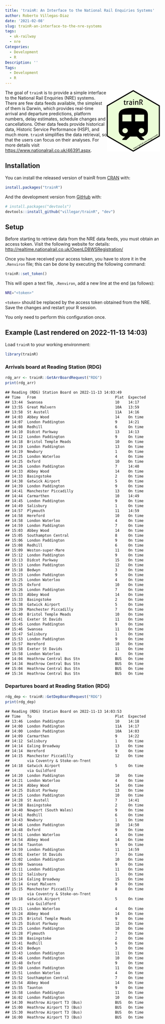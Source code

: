 ```yaml
---
title: 'trainR: An Interface to the National Rail Enquiries Systems'
author: Roberto Villegas-Diaz
date: '2021-02-08'
slug: trainR-an-interface-to-the-nre-systems
tags:
  - uk-railway
  - nre
Categories:
  - Development
  - R
Description: ''
Tags:
  - Development
  - R
---
```


<img src="https://raw.githubusercontent.com/villegar/trainR/main/inst/images/logo.png" alt="logo" align="right" height=200px/>

The goal of `trainR` is to provide a simple interface to the 
National Rail Enquiries (NRE) systems. There are few data feeds 
available, the simplest of them is Darwin, which provides real-time 
arrival and departure predictions, platform numbers, delay estimates, 
schedule changes and cancellations. Other data feeds provide historical 
data, Historic Service Performance (HSP), and much more. `trainR` 
simplifies the data retrieval, so that the users can focus on their 
analyses. For more details visit 
https://www.nationalrail.co.uk/46391.aspx.

## Installation

You can install the released version of trainR from [CRAN](https://CRAN.R-project.org) with:

``` r
install.packages("trainR")
```

And the development version from [GitHub](https://github.com/) with:

``` r
# install.packages("devtools")
devtools::install_github("villegar/trainR", "dev")
```

## Setup
Before starting to retrieve data from the NRE data feeds, you must obtain an access token. 
Visit the following website for details: http://realtime.nationalrail.co.uk/OpenLDBWSRegistration/

Once you have received your access token, you have to store it in the `.Renviron` file; this can be 
done by executing the following command:


```r
trainR::set_token()
```

This will open a text file, `.Renviron`, add a new line at the end (as follows):

```bash
NRE="<token>"
```

`<token>` should be replaced by the access token obtained from the NRE. Save the changes and restart 
your R session.

You only need to perform this configuration once.

## Example (Last rendered on 2022-11-13 14:03)

Load `trainR` to your working environment:

```r
library(trainR)
```

### Arrivals board at Reading Station (RDG)


```r
rdg_arr <- trainR::GetArrBoardRequest("RDG")
print(rdg_arr)
```

```
## Reading (RDG) Station Board on 2022-11-13 14:03:49
## Time   From                                    Plat  Expected
## 13:44  Swansea                                 10    14:17
## 13:55  Great Malvern                           10A   13:59
## 13:58  St Austell                              11A   14:16
## 14:03  Abbey Wood                              14    On time
## 14:07  London Paddington                       9     14:21
## 14:08  Redhill                                 6     On time
## 14:10  Didcot Parkway                          13    14:13
## 14:12  London Paddington                       9     On time
## 14:18  Bristol Temple Meads                    10    On time
## 14:19  London Paddington                       13    On time
## 14:19  Newbury                                 1     On time
## 14:25  London Waterloo                         4     On time
## 14:25  Oxford                                  10    On time
## 14:26  London Paddington                       7     14:40
## 14:33  Abbey Wood                              14    On time
## 14:33  Basingstoke                             2     On time
## 14:38  Gatwick Airport                         5     On time
## 14:39  London Paddington                       9     On time
## 14:41  Manchester Piccadilly                   13    On time
## 14:44  Carmarthen                              10    14:49
## 14:45  London Paddington                       9     On time
## 14:49  Salisbury                               1     On time
## 14:57  Plymouth                                11    14:59
## 14:58  Hereford                                10    On time
## 14:58  London Waterloo                         4     On time
## 14:59  London Paddington                       7     On time
## 15:03  Abbey Wood                              14    On time
## 15:05  Southampton Central                     8     On time
## 15:06  London Paddington                       9     On time
## 15:08  Redhill                                 6     On time
## 15:09  Weston-super-Mare                       11    On time
## 15:12  London Paddington                       9     On time
## 15:13  Didcot Parkway                          15    On time
## 15:13  London Paddington                       12    On time
## 15:18  Bedwyn                                  3     On time
## 15:23  London Paddington                       9     On time
## 15:25  London Waterloo                         4     On time
## 15:25  Oxford                                  10    On time
## 15:26  London Paddington                       7     On time
## 15:33  Abbey Wood                              14    On time
## 15:33  Basingstoke                             2     On time
## 15:38  Gatwick Airport                         5     On time
## 15:39  Manchester Piccadilly                   7     On time
## 15:40  Bristol Temple Meads                    10    On time
## 15:41  Exeter St Davids                        11    On time
## 15:45  London Paddington                       9     On time
## 15:46  Swansea                                 11    On time
## 15:47  Salisbury                               1     On time
## 15:53  London Paddington                       9     On time
## 15:57  Hereford                                10    On time
## 15:58  Exeter St Davids                        11    On time
## 15:58  London Waterloo                         4     On time
## 14:04  Heathrow Central Bus Stn                BUS   On time
## 14:34  Heathrow Central Bus Stn                BUS   On time
## 15:04  Heathrow Central Bus Stn                BUS   On time
## 15:34  Heathrow Central Bus Stn                BUS   On time
```

### Departures board at Reading Station (RDG)


```r
rdg_dep <- trainR::GetDepBoardRequest("RDG")
print(rdg_dep)
```

```
## Reading (RDG) Station Board on 2022-11-13 14:03:53
## Time   To                                      Plat  Expected
## 13:46  London Paddington                       10    14:18
## 14:00  London Paddington                       11A   14:17
## 14:00  London Paddington                       10A   14:03
## 14:09  Carmarthen                              9     14:22
## 14:12  Salisbury                               1     On time
## 14:14  Ealing Broadway                         13    On time
## 14:14  Hereford                                9     On time
## 14:15  Manchester Piccadilly                   12    On time
##        via Coventry & Stoke-on-Trent           
## 14:18  Gatwick Airport                         5     On time
##        via Guildford                           
## 14:20  London Paddington                       10    On time
## 14:21  London Waterloo                         4     On time
## 14:24  Abbey Wood                              14    On time
## 14:25  Didcot Parkway                          13    On time
## 14:25  London Paddington                       10    On time
## 14:28  St Austell                              7     14:41
## 14:38  Basingstoke                             2     On time
## 14:40  Newport (South Wales)                   9     On time
## 14:41  Redhill                                 6     On time
## 14:43  Newbury                                 1     On time
## 14:46  London Paddington                       10    14:50
## 14:48  Oxford                                  9     On time
## 14:51  London Waterloo                         4     On time
## 14:54  Abbey Wood                              14    On time
## 14:54  Taunton                                 9     On time
## 14:59  London Paddington                       11    14:59
## 15:01  Exeter St Davids                        7     On time
## 15:02  London Paddington                       10    On time
## 15:09  Swansea                                 9     On time
## 15:11  London Paddington                       11    On time
## 15:12  Salisbury                               1     On time
## 15:14  Ealing Broadway                         15    On time
## 15:14  Great Malvern                           9     On time
## 15:15  Manchester Piccadilly                   8     On time
##        via Coventry & Stoke-on-Trent           
## 15:18  Gatwick Airport                         5     On time
##        via Guildford                           
## 15:21  London Waterloo                         4     On time
## 15:24  Abbey Wood                              14    On time
## 15:25  Bristol Temple Meads                    9     On time
## 15:25  Didcot Parkway                          12    On time
## 15:25  London Paddington                       10    On time
## 15:28  Plymouth                                7     On time
## 15:38  Basingstoke                             2     On time
## 15:41  Redhill                                 6     On time
## 15:43  Bedwyn                                  3     On time
## 15:43  London Paddington                       11    On time
## 15:46  London Paddington                       10    On time
## 15:48  Oxford                                  9     On time
## 15:50  London Paddington                       11    On time
## 15:51  London Waterloo                         4     On time
## 15:52  Southampton Central                     7     On time
## 15:54  Abbey Wood                              14    On time
## 15:55  Taunton                                 9     On time
## 15:58  London Paddington                       11    On time
## 16:02  London Paddington                       10    On time
## 14:30  Heathrow Airport T3 (Bus)               BUS   On time
## 15:00  Heathrow Airport T3 (Bus)               BUS   On time
## 15:30  Heathrow Airport T3 (Bus)               BUS   On time
## 16:00  Heathrow Airport T3 (Bus)               BUS   On time
```
